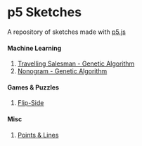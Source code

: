 # p5 Sketches
A repository of sketches made with [p5.js](http://p5js.org/)

#### Machine Learning
1. [Travelling Salesman - Genetic Algorithm](http://ben-dale.github.io/p5-sketches/sketches/travelling_salesman_ga)
2. [Nonogram - Genetic Algorithm](http://ben-dale.github.io/p5-sketches/sketches/nonogram_ga)

#### Games & Puzzles
1. [Flip-Side](http://ben-dale.github.io/p5-sketches/sketches/flip_side)

#### Misc
1. [Points & Lines](http://ben-dale.github.io/p5-sketches/sketches/points_and_lines)